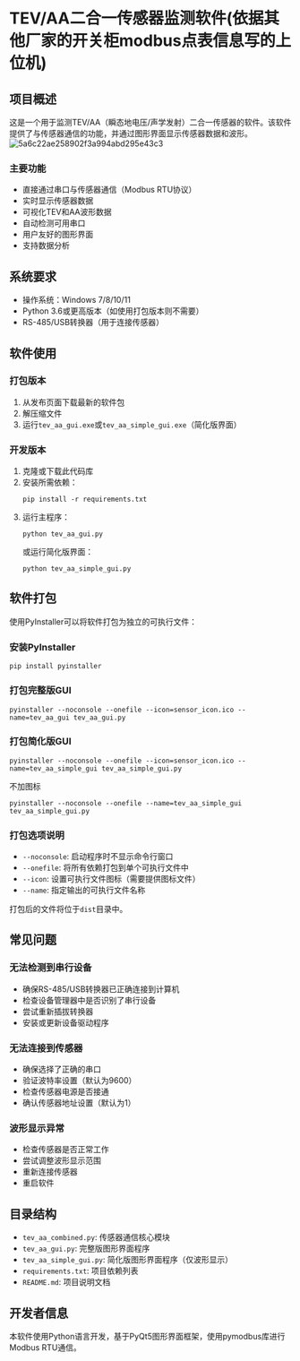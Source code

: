 # TEV/AA二合一传感器监测软件(依据其他厂家的开关柜modbus点表信息写的上位机)

## 项目概述
这是一个用于监测TEV/AA（瞬态地电压/声学发射）二合一传感器的软件。该软件提供了与传感器通信的功能，并通过图形界面显示传感器数据和波形。
![5a6c22ae258902f3a994abd295e43c3](https://github.com/user-attachments/assets/19d2af3d-df4a-4c71-8ba1-3ed3b16ff520)


### 主要功能
- 直接通过串口与传感器通信（Modbus RTU协议）
- 实时显示传感器数据
- 可视化TEV和AA波形数据
- 自动检测可用串口
- 用户友好的图形界面
- 支持数据分析

## 系统要求
- 操作系统：Windows 7/8/10/11
- Python 3.6或更高版本（如使用打包版本则不需要）
- RS-485/USB转换器（用于连接传感器）

## 软件使用

### 打包版本
1. 从发布页面下载最新的软件包
2. 解压缩文件
3. 运行`tev_aa_gui.exe`或`tev_aa_simple_gui.exe`（简化版界面）

### 开发版本
1. 克隆或下载此代码库
2. 安装所需依赖：
   ```
   pip install -r requirements.txt
   ```
3. 运行主程序：
   ```
   python tev_aa_gui.py
   ```
   或运行简化版界面：
   ```
   python tev_aa_simple_gui.py
   ```

## 软件打包
使用PyInstaller可以将软件打包为独立的可执行文件：

### 安装PyInstaller
```
pip install pyinstaller
```

### 打包完整版GUI
```
pyinstaller --noconsole --onefile --icon=sensor_icon.ico --name=tev_aa_gui tev_aa_gui.py
```

### 打包简化版GUI
```
pyinstaller --noconsole --onefile --icon=sensor_icon.ico --name=tev_aa_simple_gui tev_aa_simple_gui.py

```
不加图标
```
pyinstaller --noconsole --onefile --name=tev_aa_simple_gui tev_aa_simple_gui.py
```

### 打包选项说明
- `--noconsole`: 启动程序时不显示命令行窗口
- `--onefile`: 将所有依赖打包到单个可执行文件中
- `--icon`: 设置可执行文件图标（需要提供图标文件）
- `--name`: 指定输出的可执行文件名称

打包后的文件将位于`dist`目录中。

## 常见问题

### 无法检测到串行设备
- 确保RS-485/USB转换器已正确连接到计算机
- 检查设备管理器中是否识别了串行设备
- 尝试重新插拔转换器
- 安装或更新设备驱动程序

### 无法连接到传感器
- 确保选择了正确的串口
- 验证波特率设置（默认为9600）
- 检查传感器电源是否接通
- 确认传感器地址设置（默认为1）

### 波形显示异常
- 检查传感器是否正常工作
- 尝试调整波形显示范围
- 重新连接传感器
- 重启软件

## 目录结构
- `tev_aa_combined.py`: 传感器通信核心模块
- `tev_aa_gui.py`: 完整版图形界面程序
- `tev_aa_simple_gui.py`: 简化版图形界面程序（仅波形显示）
- `requirements.txt`: 项目依赖列表
- `README.md`: 项目说明文档

## 开发者信息
本软件使用Python语言开发，基于PyQt5图形界面框架，使用pymodbus库进行Modbus RTU通信。 
